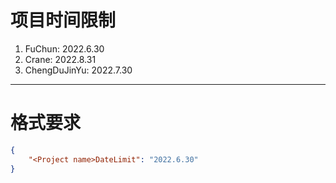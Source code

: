 # 项目时间限制

1. FuChun: 2022.6.30
2. Crane: 2022.8.31
3. ChengDuJinYu: 2022.7.30

---
# 格式要求

```json
{
    "<Project name>DateLimit": "2022.6.30"
}
```
